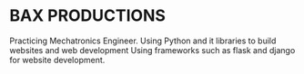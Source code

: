# BAX PRODUCTIONS
Practicing Mechatronics Engineer. Using Python and it libraries to build websites and web development 
Using frameworks such as flask and django for website development.
